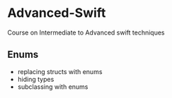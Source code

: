 # Advanced-Swift
 Course on Intermediate to Advanced swift techniques

 ## Enums
 
 * replacing structs with enums
 * hiding types
 * subclassing with enums

    
